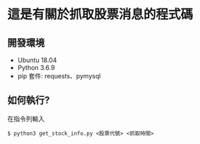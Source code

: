 # 這是有關於抓取股票消息的程式碼
## 開發環境
* Ubuntu 18.04
* Python 3.6.9
* pip 套件: requests、pymysql
## 如何執行?
在指令列輸入
```
$ python3 get_stock_info.py <股票代號> <抓取時間>
```

